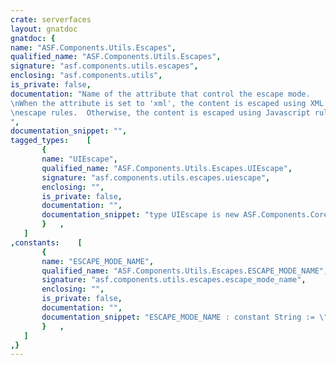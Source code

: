 ```yaml
---
crate: serverfaces
layout: gnatdoc
gnatdoc: {
name: "ASF.Components.Utils.Escapes",
qualified_name: "ASF.Components.Utils.Escapes",
signature: "asf.components.utils.escapes",
enclosing: "asf.components.utils",
is_private: false,
documentation: "Name of the attribute that control the escape mode.\nWhen the attribute is set to 'xml', the content is escaped using XML\nescape rules.  Otherwise, the content is escaped using Javascript rules.",
documentation_snippet: "",
tagged_types:    [
       {
       name: "UIEscape",
       qualified_name: "ASF.Components.Utils.Escapes.UIEscape",
       signature: "asf.components.utils.escapes.uiescape",
       enclosing: "",
       is_private: false,
       documentation: "",
       documentation_snippet: "type UIEscape is new ASF.Components.Core.UIComponentBase with private;",
       }   ,
   ]
,constants:    [
       {
       name: "ESCAPE_MODE_NAME",
       qualified_name: "ASF.Components.Utils.Escapes.ESCAPE_MODE_NAME",
       signature: "asf.components.utils.escapes.escape_mode_name",
       enclosing: "",
       is_private: false,
       documentation: "",
       documentation_snippet: "ESCAPE_MODE_NAME : constant String := \"mode\";",
       }   ,
   ]
,}
---
```

